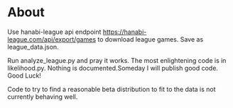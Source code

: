 # About

Use hanabi-league api endpoint https://hanabi-league.com/api/export/games to download league games. Save as league_data.json.

Run analyze_league.py and pray it works. The most enlightening code is in likelihood.py. Nothing is documented.Someday I will publish good code. Good Luck!

Code to try to find a reasonable beta distribution to fit to the data is not currently behaving well. 